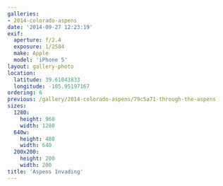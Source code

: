 ```yaml
---
galleries:
- 2014-colorado-aspens
date: '2014-09-27 12:23:19'
exif:
  aperture: f/2.4
  exposure: 1/2584
  make: Apple
  model: 'iPhone 5'
layout: gallery-photo
location:
  latitude: 39.61043833
  longitude: -105.95197167
ordering: 6
previous: /gallery/2014-colorado-aspens/79c5a71-through-the-aspens
sizes:
  1280:
    height: 960
    width: 1280
  640w:
    height: 480
    width: 640
  200x200:
    height: 200
    width: 200
title: 'Aspens Invading'
---
```

